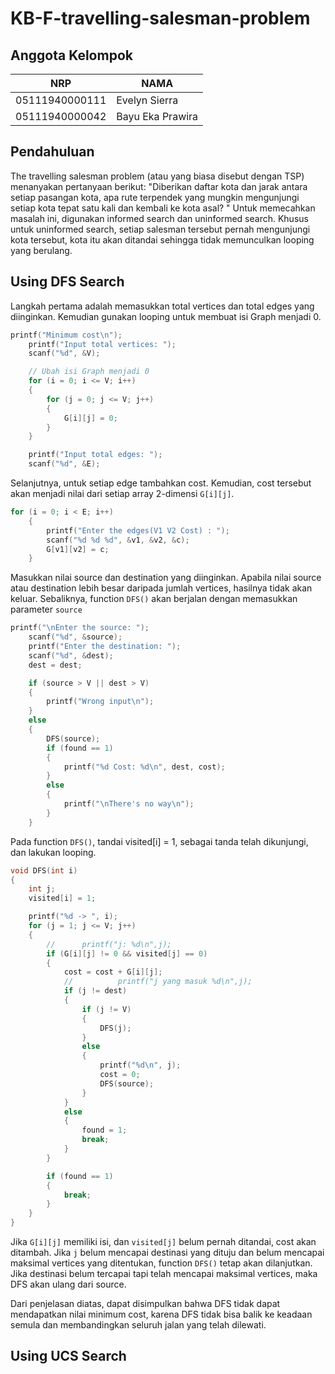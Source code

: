 # KB-F-travelling-salesman-problem #
## Anggota Kelompok ##

NRP | NAMA
------------- | -------------
05111940000111  | Evelyn Sierra
05111940000042  | Bayu Eka Prawira

## Pendahuluan ##
The travelling salesman problem (atau yang biasa disebut dengan TSP) menanyakan pertanyaan berikut: "Diberikan daftar kota dan jarak antara setiap pasangan kota, apa rute terpendek yang mungkin mengunjungi setiap kota tepat satu kali dan kembali ke kota asal? " 
Untuk memecahkan masalah ini, digunakan informed search dan uninformed search. Khusus untuk uninformed search, setiap salesman tersebut pernah mengunjungi kota tersebut, kota itu akan ditandai sehingga tidak memunculkan looping yang berulang.

## Using DFS Search ##
Langkah pertama adalah memasukkan total vertices dan total edges yang diinginkan. Kemudian gunakan looping untuk membuat isi Graph menjadi 0. 
```C
printf("Minimum cost\n");
	printf("Input total vertices: ");
	scanf("%d", &V);

	// Ubah isi Graph menjadi 0
	for (i = 0; i <= V; i++)
	{
		for (j = 0; j <= V; j++)
		{
			G[i][j] = 0;
		}
	}

	printf("Input total edges: ");
	scanf("%d", &E);
```

Selanjutnya, untuk setiap edge tambahkan cost. Kemudian, cost tersebut akan menjadi nilai dari setiap array 2-dimensi `G[i][j]`.
```C
for (i = 0; i < E; i++)
	{
		printf("Enter the edges(V1 V2 Cost) : ");
		scanf("%d %d %d", &v1, &v2, &c);
		G[v1][v2] = c;
	}
```

Masukkan nilai source dan destination yang diinginkan. Apabila nilai source atau destination lebih besar daripada jumlah vertices, hasilnya tidak akan keluar. Sebaliknya, function `DFS()` akan berjalan dengan memasukkan parameter `source`
```C
printf("\nEnter the source: ");
	scanf("%d", &source);
	printf("Enter the destination: ");
	scanf("%d", &dest);
	dest = dest;

	if (source > V || dest > V)
	{
		printf("Wrong input\n");
	}
	else
	{
		DFS(source);
		if (found == 1)
		{
			printf("%d Cost: %d\n", dest, cost);
		}
		else
		{
			printf("\nThere's no way\n");
		}
	}
```
Pada function `DFS()`, tandai visited[i] = 1, sebagai tanda telah dikunjungi, dan lakukan looping.
```C
void DFS(int i)
{
	int j;
	visited[i] = 1;

	printf("%d -> ", i);
	for (j = 1; j <= V; j++)
	{
		//		printf("j: %d\n",j);
		if (G[i][j] != 0 && visited[j] == 0)
		{
			cost = cost + G[i][j];
			//			printf("j yang masuk %d\n",j);
			if (j != dest)
			{
				if (j != V)
				{
					DFS(j);
				}
				else
				{
					printf("%d\n", j);
					cost = 0;
					DFS(source);
				}
			}
			else
			{
				found = 1;
				break;
			}
		}

		if (found == 1)
		{
			break;
		}
	}
}
```
Jika `G[i][j]` memiliki isi, dan `visited[j]` belum pernah ditandai, cost akan ditambah. Jika `j` belum mencapai destinasi yang dituju dan belum mencapai maksimal vertices yang ditentukan, function `DFS()` tetap akan dilanjutkan. Jika destinasi belum tercapai tapi telah mencapai maksimal vertices, maka DFS akan ulang dari source. 

Dari penjelasan diatas, dapat disimpulkan bahwa DFS tidak dapat mendapatkan nilai minimum cost, karena DFS tidak bisa balik ke keadaan semula dan membandingkan seluruh jalan yang telah dilewati.


## Using UCS Search ##
